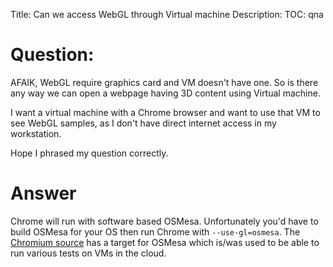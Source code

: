 Title: Can we access WebGL through Virtual machine
Description:
TOC: qna

# Question:

AFAIK, WebGL require graphics card and VM doesn't have one. So is there any way we can open a webpage having 3D content using Virtual machine.

I want a virtual machine with a Chrome browser and want to use that VM to see WebGL samples, as I don't have direct internet access in my workstation.

Hope I phrased my question correctly.

# Answer

Chrome will run with software based OSMesa. Unfortunately you'd have to build OSMesa for your OS then run Chrome with `--use-gl=osmesa`. The [Chromium source](http://dev.chromium.org/Home) has a target for OSMesa which is/was used to be able to run various tests on VMs in the cloud.
